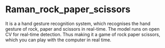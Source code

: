 # Raman_rock_paper_scissors
It is a a hand gesture recognition system, which recognises the hand gesture of rock, paper and scissors in real-time. The model runs on open CV for real-time detection. Thus making it a game of rock paper scissors, which you can play with the computer in real time.
